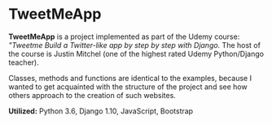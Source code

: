 # TweetMeApp

**TweetMeApp** is a project implemented as part of the Udemy course: *"Tweetme Build a Twitter-like app by step by step with Django.* The host of the course is Justin Mitchel (one of the highest rated Udemy Python/Django teacher).

Classes, methods and functions are identical to the examples, because I wanted to get acquainted with the structure of the project and see how others approach to the creation of such websites.

**Utilized:** Python 3.6, Django 1.10, JavaScript, Bootstrap
